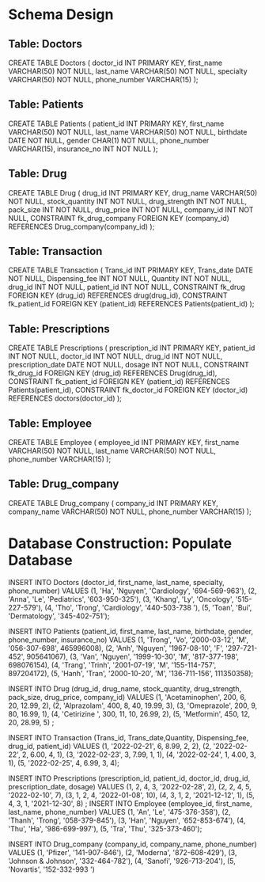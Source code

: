 # Schema Design

## Table: Doctors

CREATE TABLE Doctors (
        doctor_id INT PRIMARY KEY,
        first_name VARCHAR(50) NOT NULL,
        last_name VARCHAR(50) NOT NULL,
        specialty VARCHAR(50) NOT NULL,
        phone_number VARCHAR(15)
);

## Table: Patients

CREATE TABLE Patients (
        patient_id INT PRIMARY KEY,
        first_name VARCHAR(50) NOT NULL,
        last_name VARCHAR(50) NOT NULL,
        birthdate DATE NOT NULL,
        gender CHAR(1) NOT NULL,
        phone_number VARCHAR(15),
        insurance_no INT NOT NULL
);

## Table: Drug

CREATE TABLE Drug (
        drug_id INT PRIMARY KEY,
        drug_name VARCHAR(50) NOT NULL,
        stock_quantity INT NOT NULL,
        drug_strength INT NOT NULL,
        pack_size INT NOT NULL,
        drug_price INT NOT NULL,
        company_id INT NOT NULL,
        CONSTRAINT fk_drug_company
                FOREIGN KEY (company_id)
                REFERENCES Drug_company(company_id)
);

## Table: Transaction

CREATE TABLE Transaction (
     Trans_id INT PRIMARY KEY,
     Trans_date DATE NOT NULL,
        Dispensing_fee INT NOT NULL,
     Quantity INT NOT NULL,
        drug_id INT NOT NULL,
        patient_id INT NOT NULL,
     CONSTRAINT fk_drug
                FOREIGN KEY (drug_id)
                REFERENCES drug(drug_id),
        CONSTRAINT fk_patient_id
                FOREIGN KEY (patient_id)
                REFERENCES Patients(patient_id)
);

## Table: Prescriptions

CREATE TABLE Prescriptions (
        prescription_id INT PRIMARY KEY,
        patient_id INT NOT NULL,
        doctor_id INT NOT NULL,
        drug_id INT NOT NULL,
        prescription_date DATE NOT NULL,
        dosage INT NOT NULL,
        CONSTRAINT fk_drug_id
                FOREIGN KEY (drug_id)
                REFERENCES Drug(drug_id),
        CONSTRAINT fk_patient_id
                FOREIGN KEY (patient_id)
                REFERENCES Patients(patient_id),
        CONSTRAINT fk_doctor_id
                FOREIGN KEY (doctor_id)
                REFERENCES doctors(doctor_id)
);

## Table: Employee

CREATE TABLE Employee (
        employee_id INT PRIMARY KEY,
        first_name VARCHAR(50) NOT NULL,
        last_name VARCHAR(50) NOT NULL,
        phone_number VARCHAR(15)
);

## Table: Drug_company

CREATE TABLE Drug_company (
        company_id INT PRIMARY KEY,
        company_name VARCHAR(50) NOT NULL,
        phone_number VARCHAR(15)
);

# Database Construction: Populate Database

INSERT INTO Doctors (doctor_id, first_name, last_name, specialty, phone_number)
VALUES
    (1, 'Ha', 'Nguyen', 'Cardiology', '694-569-963'),
    (2, 'Anna', 'Le', 'Pediatrics', '603-950-325'),
    (3, 'Khang', 'Ly', 'Oncology', '515-227-579'),
    (4, 'Tho', 'Trong', 'Cardiology', '440-503-738 '),
    (5, 'Toan', 'Bui', 'Dermatology', '345-402-751');

INSERT INTO Patients (patient_id, first_name, last_name, birthdate, gender, phone_number, insurance_no)
VALUES
    (1, 'Trong', 'Vo', '2000-03-12', 'M', '056-307-698', 465996008),
    (2, 'Anh', 'Nguyen', '1967-08-10', 'F', '297-721-452', 905641067),
    (3, 'Van', 'Nguyen', '1999-10-30', 'M', '817-377-198', 698076154),
    (4, 'Trang', 'Trinh', '2001-07-19', 'M', '155-114-757', 897204172),
    (5, 'Hanh', 'Tran', '2000-10-20', 'M', '136-711-156', 111350358);

INSERT INTO Drug (drug_id, drug_name, stock_quantity, drug_strength, pack_size, drug_price, company_id)
VALUES
    (1, 'Acetaminophen', 200, 6, 20, 12.99, 2),
    (2, 'Alprazolam', 400, 8, 40, 19.99, 3),
    (3, 'Omeprazole', 200, 9, 80, 16.99, 1),
    (4, 'Cetirizine ', 300, 11, 10, 26.99, 2),
    (5, 'Metformin', 450, 12, 20, 28.99, 5)
;

INSERT INTO Transaction (Trans_id, Trans_date,Quantity, Dispensing_fee, drug_id, patient_id)
VALUES
    (1, '2022-02-21', 6, 8.99, 2, 2),
    (2, '2022-02-22', 2, 6.00, 4, 1),
    (3, '2022-02-23', 3, 7.99, 1, 1),
    (4, '2022-02-24', 1, 4.00, 3, 1),
    (5, '2022-02-25', 4, 6.99, 3, 4);

INSERT INTO Prescriptions (prescription_id, patient_id, doctor_id, drug_id, prescription_date, dosage)
VALUES
(1, 2, 4, 3, '2022-02-28', 2),
(2, 2, 4, 5, '2022-02-10', 7),
(3, 1, 2, 4, '2022-01-08', 10),
(4, 3, 1, 2, '2021-12-12', 1),
(5, 4, 3, 1, '2021-12-30', 8)
;
INSERT INTO Employee (employee_id, first_name, last_name, phone_number)
VALUES
    (1, 'An', 'Le', '475-376-358'),
    (2, 'Thanh', 'Trong', '058-379-845'),
    (3, 'Han', 'Nguyen', '652-853-674'),
    (4, 'Thu', 'Ha', '986-699-997'),
    (5, 'Tra', 'Thu', '325-373-460');

INSERT INTO Drug_company (company_id, company_name, phone_number)
VALUES
    (1, 'Pfizer', '141-907-846'),
    (2, 'Moderna', '872-608-429'),
    (3, 'Johnson & Johnson', '332-464-782'),
    (4, 'Sanofi', '926-713-204'),
    (5, 'Novartis', '152-332-993 ')
